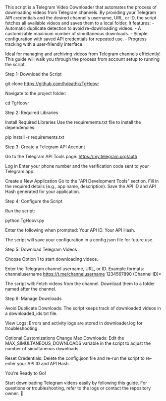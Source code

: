 This script is a Telegram Video Downloader that automates the process of downloading videos from Telegram channels. By providing your Telegram API credentials and the desired channel's username, URL, or ID, the script fetches all available videos and saves them to a local folder. It features: - Automatic duplicate detection to avoid re-downloading videos. - A customizable maximum number of simultaneous downloads. - Simple configuration with saved API credentials for repeated use. - Progress tracking with a user-friendly interface.

Ideal for managing and archiving videos from Telegram channels efficiently! This guide will walk you through the process from account setup to running the script.

Step 1: Download the Script

git clone https://github.com/hdeathk/TgHoovr

Navigate to the project folder:

cd TgHoovr

Step 2: Required Libraries

Install Required Libraries Use the requirements.txt file to install the dependencies:

pip install -r requirements.txt

Step 3: Create a Telegram API Account

Go to the Telegram API Tools page: https://my.telegram.org/auth

Log in Enter your phone number and the verification code sent to your Telegram app.

Create a New Application Go to the "API Development Tools" section. Fill in the required details (e.g., app name, description). Save the API ID and API Hash generated for your application.

Step 4: Configure the Script

Run the script:

python TgHoovr.py

Enter the following when prompted: Your API ID. Your API Hash.

The script will save your configuration in a config.json file for future use.

Step 5: Download Telegram Videos

Choose Option 1 to start downloading videos.

Enter the Telegram channel username, URL, or ID. Example formats: channelusername https://t.me/channelusername 1234567890 (Channel ID)*

The script will: Fetch videos from the channel. Download them to a folder named after the channel.

Step 6: Manage Downloads

Avoid Duplicate Downloads: The script keeps track of downloaded videos in a downloaded_ids.txt file.

View Logs: Errors and activity logs are stored in downloader.log for troubleshooting.

Optional Customizations
Change Max Downloads: Edit the MAX_SIMULTANEOUS_DOWNLOADS variable in the script to adjust the number of simultaneous downloads.

Reset Credentials: Delete the config.json file and re-run the script to re-enter your API ID and API Hash.

You're Ready to Go!

Start downloading Telegram videos easily by following this guide. For questions or troubleshooting, refer to the logs or contact the repository owner. 🎉
